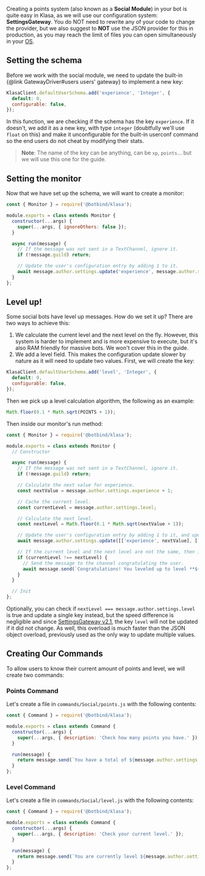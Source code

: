 Creating a points system (also known as a **Social Module**) in your bot is quite easy in Klasa, as we will use our configuration system: **SettingsGateway**. You do NOT need to rewrite any of your code to change the provider, but we also suggest to **NOT** use the JSON provider for this in production, as you may reach the limit of files you can open simultaneously in your [OS](https://en.wikipedia.org/wiki/Operating_system).

## Setting the schema

Before we work with the social module, we need to update the built-in {@link GatewayDriver#users users' gateway} to implement a new key:

```javascript
KlasaClient.defaultUserSchema.add('experience', 'Integer', {
  default: 0,
  configurable: false,
});
```

In this function, we are checking if the schema has the key `experience`. If it doesn't, we add it as a new key, with type `integer` (doubtfully we'll use `float` on this) and make it unconfigurable for the built-in userconf command so the end users do not cheat by modifying their stats.

> **Note**: The name of the key can be anything, can be `xp`, `points`... but we will use this one for the guide.

## Setting the monitor

Now that we have set up the schema, we will want to create a monitor:

```javascript
const { Monitor } = require('@botbind/klasa');

module.exports = class extends Monitor {
  constructor(...args) {
    super(...args, { ignoreOthers: false });
  }

  async run(message) {
    // If the message was not sent in a TextChannel, ignore it.
    if (!message.guild) return;

    // Update the user's configuration entry by adding 1 to it.
    await message.author.settings.update('experience', message.author.settings.experience + 1);
  }
};
```

## Level up!

Some social bots have level up messages. How do we set it up? There are two ways to achieve this:

1. We calculate the current level and the next level on the fly. However, this system is harder to implement and is more expensive to execute, but it's also RAM friendly for massive bots. We won't cover this in the guide.
1. We add a level field. This makes the configuration update slower by nature as it will need to update two values. First, we will create the key:

```javascript
KlasaClient.defaultUserSchema.add('level', 'Integer', {
  default: 0,
  configurable: false,
});
```

Then we pick up a level calculation algorithm, the following as an example:

```javascript
Math.floor(0.1 * Math.sqrt(POINTS + 1));
```

Then inside our monitor's run method:

```javascript
const { Monitor } = require('@botbind/klasa');

module.exports = class extends Monitor {
  // Constructor

  async run(message) {
    // If the message was not sent in a TextChannel, ignore it.
    if (!message.guild) return;

    // Calculate the next value for experience.
    const nextValue = message.author.settings.experience + 1;

    // Cache the current level.
    const currentLevel = message.author.settings.level;

    // Calculate the next level.
    const nextLevel = Math.floor(0.1 * Math.sqrt(nextValue + 1));

    // Update the user's configuration entry by adding 1 to it, and update the level also.
    await message.author.settings.update([['experience', nextValue], ['level', nextLevel]]);

    // If the current level and the next level are not the same, then it has increased, and you can send the message.
    if (currentLevel !== nextLevel) {
      // Send the message to the channel congratulating the user.
      await message.send(`Congratulations! You leveled up to level **${currentLevel}**!`);
    }
  }

  // Init
};
```

Optionally, you can check if `nextLevel === message.author.settings.level` is true and update a single key instead, but the speed difference is negligible and since [SettingsGateway v2.1](https://github.com/dirigeants/klasa/pull/179), the key `level` will not be updated if it did not change. As well, this overload is much faster than the JSON object overload, previously used as the only way to update multiple values.

## Creating Our Commands

To allow users to know their current amount of points and level, we will create two commands:

### Points Command

Let's create a file in `commands/Social/points.js` with the following contents:

```javascript
const { Command } = require('@botbind/klasa');

module.exports = class extends Command {
  constructor(...args) {
    super(...args, { description: 'Check how many points you have.' });
  }

  run(message) {
    return message.send(`You have a total of ${message.author.settings.experience} experience points!`);
  }
};
```

### Level Command

Let's create a file in `commands/Social/level.js` with the following contents:

```javascript
const { Command } = require('@botbind/klasa');

module.exports = class extends Command {
  constructor(...args) {
    super(...args, { description: 'Check your current level.' });
  }

  run(message) {
    return message.send(`You are currently level ${message.author.settings.level}!`);
  }
};
```

